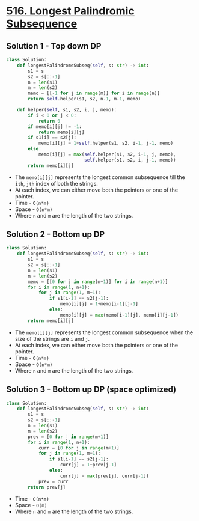 # [516. Longest Palindromic Subsequence](https://leetcode.com/problems/longest-palindromic-subsequence/)

## Solution 1 - Top down DP

```py
class Solution:
    def longestPalindromeSubseq(self, s: str) -> int:
        s1 = s
        s2 = s[::-1]
        n = len(s1)
        m = len(s2)
        memo = [[-1 for j in range(m)] for i in range(n)]
        return self.helper(s1, s2, n-1, m-1, memo)

    def helper(self, s1, s2, i, j, memo):
        if i < 0 or j < 0:
            return 0
        if memo[i][j] != -1:
            return memo[i][j]
        if s1[i] == s2[j]:
            memo[i][j] = 1+self.helper(s1, s2, i-1, j-1, memo)
        else:
            memo[i][j] = max(self.helper(s1, s2, i-1, j, memo),
                             self.helper(s1, s2, i, j-1, memo))
        return memo[i][j]
```

- The `memo[i][j]` represents the longest common subsequence till the `ith`, `jth` index of both the strings.
- At each index, we can either move both the pointers or one of the pointer.
- Time - `O(n*m)`
- Space - `O(n*m)`
- Where `n` and `m` are the length of the two strings.

## Solution 2 - Bottom up DP

```py
class Solution:
    def longestPalindromeSubseq(self, s: str) -> int:
        s1 = s
        s2 = s[::-1]
        n = len(s1)
        m = len(s2)
        memo = [[0 for j in range(m+1)] for i in range(n+1)]
        for i in range(1, n+1):
            for j in range(1, m+1):
                if s1[i-1] == s2[j-1]:
                    memo[i][j] = 1+memo[i-1][j-1]
                else:
                    memo[i][j] = max(memo[i-1][j], memo[i][j-1])
        return memo[i][j]
```

- The `memo[i][j]` represents the longest common subsequence when the size of the strings are `i` and `j`.
- At each index, we can either move both the pointers or one of the pointer.
- Time - `O(n*m)`
- Space - `O(n*m)`
- Where `n` and `m` are the length of the two strings.
  
## Solution 3 - Bottom up DP (space optimized)

```py
class Solution:
    def longestPalindromeSubseq(self, s: str) -> int:
        s1 = s
        s2 = s[::-1]
        n = len(s1)
        m = len(s2)
        prev = [0 for j in range(m+1)]
        for i in range(1, n+1):
            curr = [0 for j in range(m+1)]
            for j in range(1, m+1):
                if s1[i-1] == s2[j-1]:
                    curr[j] = 1+prev[j-1]
                else:
                    curr[j] = max(prev[j], curr[j-1])
            prev = curr
        return prev[j]
```

- Time - `O(n*m)`
- Space - `O(m)`
- Where `n` and `m` are the length of the two strings.